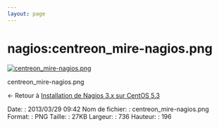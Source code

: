 ```yaml
---
layout: page
---
```


nagios:centreon\_mire-nagios.png
================================

[![centreon\_mire-nagios.png](..//assets/media/nagios/centreon_mire-nagios.png@cache=&w=736&h=196 "centreon_mire-nagios.png")](..//assets/media/nagios/centreon_mire-nagios.png@cache= "Afficher le fichier original")

centreon\_mire-nagios.png

← Retour à [Installation de Nagios 3.x sur CentOS
5.3](../../nagios/nagios-centos-install.html "nagios:nagios-centos-install")

Date:
:   2013/03/29 09:42
Nom de fichier:
:   centreon\_mire-nagios.png
Format:
:   PNG
Taille:
:   27KB
Largeur:
:   736
Hauteur:
:   196

